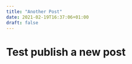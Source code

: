 ```yaml
---
title: "Another Post"
date: 2021-02-19T16:37:06+01:00
draft: false
---
```


# Test publish a new post
